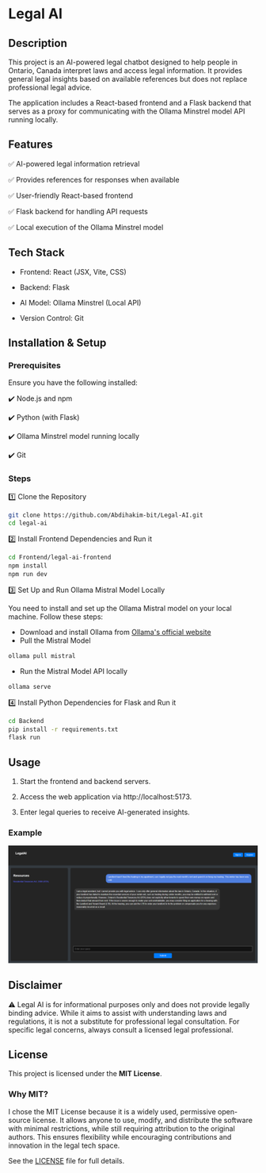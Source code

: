 # Legal AI

## Description

This project is an AI-powered legal chatbot designed to help people in Ontario, Canada interpret laws and access legal information. It provides general legal insights based on available references but does not replace professional legal advice.

The application includes a React-based frontend and a Flask backend that serves as a proxy for communicating with the Ollama Minstrel model API running locally.

## Features

✅ AI-powered legal information retrieval

✅ Provides references for responses when available

✅ User-friendly React-based frontend

✅ Flask backend for handling API requests

✅ Local execution of the Ollama Minstrel model 

## Tech Stack

- Frontend: React (JSX, Vite, CSS)

- Backend: Flask

- AI Model: Ollama Minstrel (Local API)

- Version Control: Git

## Installation & Setup

### Prerequisites

Ensure you have the following installed:

✔️ Node.js and npm

✔️ Python (with Flask)

✔️ Ollama Minstrel model running locally

✔️ Git

### Steps
1️⃣ Clone the Repository
```bash
git clone https://github.com/Abdihakim-bit/Legal-AI.git
cd legal-ai
```
2️⃣ Install Frontend Dependencies and Run it
```bash
cd Frontend/legal-ai-frontend
npm install
npm run dev
```
3️⃣ Set Up and Run Ollama Mistral Model Locally

You need to install and set up the Ollama Mistral model on your local machine. Follow these steps:

- Download and install Ollama from [Ollama's official website](https://ollama.com/download)
- Pull the Mistral Model
```bash
ollama pull mistral
```
- Run the Mistral Model API locally
```bash
ollama serve
```

4️⃣ Install Python Dependencies for Flask and Run it
```bash
cd Backend
pip install -r requirements.txt
flask run
```

## Usage

1. Start the frontend and backend servers.

2. Access the web application via http://localhost:5173.

3. Enter legal queries to receive AI-generated insights.

### Example

![Legal AI Chatbot](https://raw.githubusercontent.com/Abdihakim-bit/Legal-AI/refs/heads/main/Assets/Legal%20AI%20Chatbot.png)

## Disclaimer
⚠️  Legal AI is for informational purposes only and does not provide legally binding advice. While it aims to assist with understanding laws and regulations, it is not a substitute for professional legal consultation. For specific legal concerns, always consult a licensed legal professional.

## License  

This project is licensed under the **MIT License**.  

### Why MIT?  
I chose the MIT License because it is a widely used, permissive open-source license. It allows anyone to use, modify, and distribute the software with minimal restrictions, while still requiring attribution to the original authors. This ensures flexibility while encouraging contributions and innovation in the legal tech space.
  
See the [LICENSE](LICENSE) file for full details.
